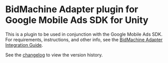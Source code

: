 # BidMachine Adapter plugin for Google Mobile Ads SDK for Unity

This is a plugin to be used in conjunction with the Google Mobile Ads SDK.
For requirements, instructions, and other info, see the
[BidMachine Adapter Integration Guide](https://developers.google.com/admob/unity/mediation/bidmachine).

See the [changelog](https://developers.google.com/admob/unity/mediation/bidmachine#bidmachine-unity-mediation-plugin-changelog)
to view the version history.
